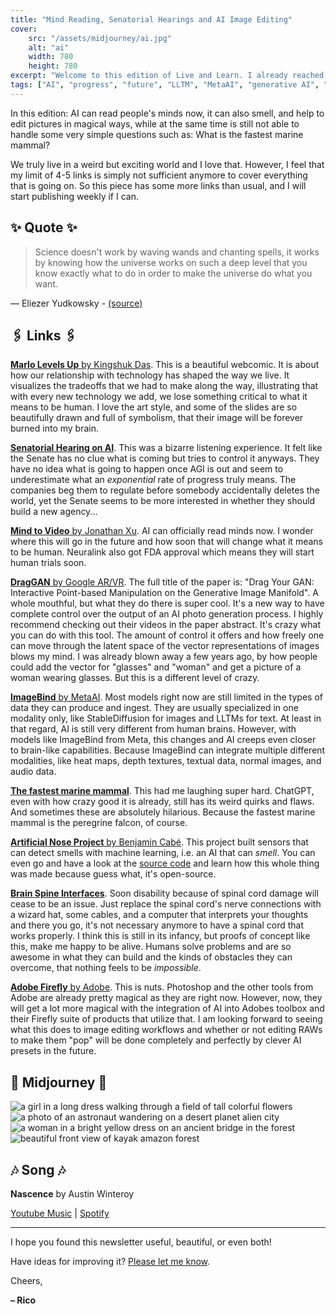 ```yaml
---
title: "Mind Reading, Senatorial Hearings and AI Image Editing"
cover:
    src: "/assets/midjourney/ai.jpg"
    alt: "ai"
    width: 780
    height: 780
excerpt: "Welcome to this edition of Live and Learn. I already reached the 100+ tabs bookmarked again this week. The speed of things developing is nuts, and I have no idea how to put this into words anymore. I sometimes would like to drop everything else I do and just pursue learning about these developments full-time. And even then it would feel hard to keep up to date. But that's why I write this newsletter…"
tags: ["AI", "progress", "future", "LLTM", "MetaAI", "generative AI", "Adobe", "Adobe Firefly", "Image Editing", "Neuroscience", "papers", "multimodal"]
---
```


In this edition: AI can read people's minds now, it can also smell, and help to edit pictures in magical ways, while at the same time is still not able to handle some very simple questions such as: What is the fastest marine mammal?

We truly live in a weird but exciting world and I love that. However, I feel that my limit of 4-5 links is simply not sufficient anymore to cover everything that is going on. So this piece has some more links than usual, and I will start publishing weekly if I can. 

## ✨ Quote ✨

> Science doesn't work by waving wands and chanting spells, it works by knowing how the universe works on such a deep level that you know exactly what to do in order to make the universe do what you want.

— Eliezer Yudkowsky - [(source)](https://hpmor.com)

## 🖇️ Links 🖇️

[**Marlo Levels Up** by Kingshuk Das](https://www.kingshukdas.com/notebook/marlo). This is a beautiful webcomic. It is about how our relationship with technology has shaped the way we live. It visualizes the tradeoffs that we had to make along the way, illustrating that with every new technology we add, we lose something critical to what it means to be human. I love the art style, and some of the slides are so beautifully drawn and full of symbolism, that their image will be forever burned into my brain.

[**Senatorial Hearing on AI**](https://youtu.be/TO0J2Yw7usM). This was a bizarre listening experience. It felt like the Senate has no clue what is coming but tries to control it anyways. They have no idea what is going to happen once AGI is out and seem to underestimate what an *exponential* rate of progress truly means. The companies beg them to regulate before somebody accidentally deletes the world, yet the Senate seems to be more interested in whether they should build a new agency...

[**Mind to Video** by Jonathan Xu](https://mind-video.com/). AI can officially read minds now. I wonder where this will go in the future and how soon that will change what it means to be human. Neuralink also got FDA approval which means they will start human trials soon.

[**DragGAN** by Google AR/VR](https://vcai.mpi-inf.mpg.de/projects/DragGAN/). 
The full title of the paper is: "Drag Your GAN: Interactive Point-based Manipulation on the Generative Image Manifold". A whole mouthful, but what they do there is super cool. It's a new way to have complete control over the output of an AI photo generation process. I highly recommend checking out their videos in the paper abstract. It's crazy what you can do with this tool. The amount of control it offers and how freely one can move through the latent space of the vector representations of images blows my mind. I was already blown away a few years ago, by how people could add the vector for "glasses" and "woman" and get a picture of a woman wearing glasses. But this is a different level of crazy.

[**ImageBind** by MetaAI](https://imagebind.metademolab.com/). Most models right now are still limited in the types of data they can produce and ingest. They are usually specialized in one modality only, like StableDiffusion for images and LLTMs for text. At least in that regard, AI is still very different from human brains. However, with models like ImageBind from Meta, this changes and AI creeps even closer to brain-like capabilities. Because ImageBind can integrate multiple different modalities, like heat maps, depth textures, textual data, normal images, and audio data.

[**The fastest marine mammal**](https://twitter.com/itstimconnors/status/1599544717943123969).
This had me laughing super hard. ChatGPT, even with how crazy good it is already, still has its weird quirks and flaws. And sometimes these are absolutely hilarious. Because the fastest marine mammal is the peregrine falcon, of course.

[**Artificial Nose Project** by Benjamin Cabé](https://www.microsoft.com/en-us/ai/ai-lab-artificial-nose). This project built sensors that can detect smells with machine learning, i.e. an AI that can *smell*. You can even go and have a look at the [source code](https://github.com/kartben/artificial-nose) and learn how this whole thing was made because guess what, it's open-source.

[**Brain Spine Interfaces**](https://www.nature.com/articles/s41586-023-06094-5). Soon disability because of spinal cord damage will cease to be an issue. Just replace the spinal cord's nerve connections with a wizard hat, some cables, and a computer that interprets your thoughts and there you go, it's not necessary anymore to have a spinal cord that works properly. I think this is still in its infancy, but proofs of concept like this, make me happy to be alive. Humans solve problems and are so awesome in what they can build and the kinds of obstacles they can overcome, that nothing feels to be *impossible*. 

[**Adobe Firefly** by Adobe](https://news.adobe.com/news/news-details/2023/Adobe-Unveils-Firefly-a-Family-of-new-Creative-Generative-AI/default.aspx). This is nuts. Photoshop and the other tools from Adobe are already pretty magical as they are right now. However, now, they will get a lot more magical with the integration of AI into Adobes toolbox and their Firefly suite of products that utilize that. I am looking forward to seeing what this does to image editing workflows and whether or not editing RAWs to make them "pop" will be done completely and perfectly by clever AI presets in the future.

## 🌌 Midjourney 🌌

![a girl in a long dress walking through a field of tall colorful flowers](/assets/midjourney/a-girl-in-a-long-dress-walking-through-a-field-of-tall-colorful-flowers.jpg)
![a photo of an astronaut wandering on a desert planet alien city](/assets/midjourney/a-photo-of-an-astronaut-wandering-on-a-desert-planet-alien-city.jpg)
![a woman in a bright yellow dress on an ancient bridge in the forest](/assets/midjourney/a-woman-in-a-bright-yellow-dress-on-an-ancient-bridge-in-the-forest.jpg)
![beautiful front view of kayak amazon forest](/assets/midjourney/beautiful-front-view-of-kayak-amazon-forest.jpg)


## 🎶 Song 🎶

**Nascence** by Austin Winteroy

[Youtube Music](https://music.youtube.com/watch?v=oHesRe0uD9Q) | [Spotify](https://open.spotify.com/track/1Lw8az0pvHNLIhOT2DWQ9W) 

---

I hope you found this newsletter useful, beautiful, or even both!

Have ideas for improving it? [Please let me know](https://airtable.com/shro1VeyG4lkNXkx2). 

Cheers,

**– Rico**

